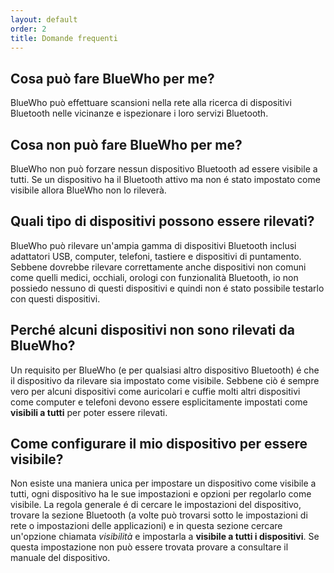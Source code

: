 ```yaml
---
layout: default
order: 2
title: Domande frequenti
---
```

## Cosa può fare BlueWho per me?

BlueWho può effettuare scansioni nella rete alla ricerca di dispositivi
Bluetooth nelle vicinanze e ispezionare i loro servizi Bluetooth.

## Cosa non può fare BlueWho per me?

BlueWho non può forzare nessun dispositivo Bluetooth ad essere visibile a tutti.
Se un dispositivo ha il Bluetooth attivo ma non é stato impostato come visibile
allora BlueWho non lo rileverà.

## Quali tipo di dispositivi possono essere rilevati?

BlueWho può rilevare un'ampia gamma di dispositivi Bluetooth inclusi adattatori
USB, computer, telefoni, tastiere e dispositivi di puntamento.
Sebbene dovrebbe rilevare correttamente anche dispositivi non comuni come quelli
medici, occhiali, orologi con funzionalità  Bluetooth, io non possiedo nessuno
di questi dispositivi e quindi non é stato possibile testarlo con questi
dispositivi.

## Perché alcuni dispositivi non sono rilevati da BlueWho?

Un requisito per BlueWho (e per qualsiasi altro dispositivo Bluetooth) é che il
dispositivo da rilevare sia impostato come visibile.
Sebbene ciò é sempre vero per alcuni dispositivi come auricolari e cuffie molti
altri dispositivi come computer e telefoni devono essere  esplicitamente
impostati come **visibili a tutti** per poter essere rilevati.

## Come configurare il mio dispositivo per essere visibile?

Non esiste una maniera unica per impostare un dispositivo come visibile a tutti,
ogni dispositivo ha le sue impostazioni e opzioni per regolarlo come visibile.
La regola generale é di cercare le impostazioni del dispositivo, trovare la
sezione Bluetooth (a volte può trovarsi sotto le impostazioni di rete o
impostazioni delle applicazioni) e in questa sezione cercare un'opzione chiamata
*visibilità* e impostarla a **visibile a tutti i dispositivi**.
Se questa impostazione non può essere trovata provare a consultare il manuale
del dispositivo.